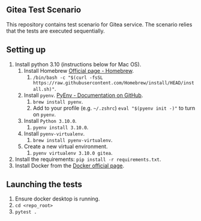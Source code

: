 ## Gitea Test Scenario
This repository contains test scenario for Gitea service. The scenario relies that the tests are executed sequentially.

## Setting up

1. Install python 3.10 (instructions below for Mac OS). 
   1. Install Homebrew [Official page - Homebrew](https://brew.sh/).
      1. `/bin/bash -c "$(curl -fsSL https://raw.githubusercontent.com/Homebrew/install/HEAD/install.sh)"`.
   1. Install `pyenv`. [PyEnv - Documentation on GitHub](https://github.com/pyenv/pyenv).
      1. `brew install pyenv`.
      1. Add to your profile (e.g. `~/.zshrc`) `eval "$(pyenv init -)"` to turn on `pyenv`.
   1. Install `Python 3.10.0`.
      1. `pyenv install 3.10.0`.
   1. Install `pyenv-virtualenv`.
      1. `brew install pyenv-virtualenv`.
   1. Create a new virtual environment.
      1. `pyenv virtualenv 3.10.0 gitea`.
1. Install the requirements: `pip install -r requirements.txt`.
1. Install Docker from the [Docker official page](https://www.docker.com/).


## Launching the tests

1. Ensure docker desktop is running.
1. `cd <repo_root>`
1. `pytest .`
